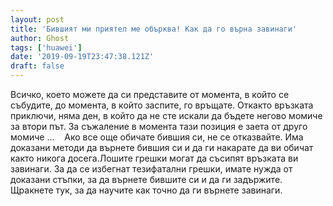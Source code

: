 ```yaml
---
layout: post
title: 'Бившият ми приятел ме обърква! Как да го върна завинаги'
author: Ghost
tags: ['huawei']
date: '2019-09-19T23:47:38.121Z'
draft: false
---
```


Всичко, което можете да си представите от момента, в който се събудите, до момента, в който заспите, го връщате. Откакто връзката приключи, няма ден, в който да не сте искали да бъдете негово момиче за втори път. За съжаление в момента тази позиция е заета от друго момиче ...    Ако все още обичате бившия си, не се отказвайте. Има доказани методи да върнете бившия си и да ги накарате да ви обичат както никога досега.Лошите грешки могат да съсипят връзката ви завинаги. За да се избегнат тезифатални грешки, имате нужда от доказани стъпки, за да върнете бившите си и да ги задържите.  Щракнете тук, за да научите как точно да ги върнете завинаги.
